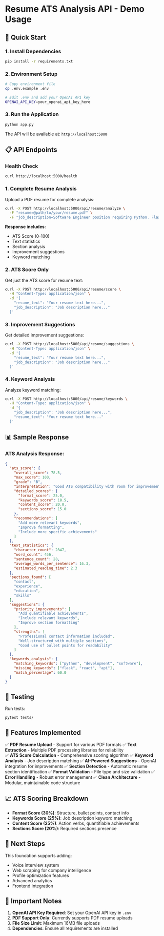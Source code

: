 # Resume ATS Analysis API - Demo Usage

## 🚀 Quick Start

### 1. Install Dependencies
```bash
pip install -r requirements.txt
```

### 2. Environment Setup
```bash
# Copy environment file
cp .env.example .env

# Edit .env and add your OpenAI API key
OPENAI_API_KEY=your_openai_api_key_here
```

### 3. Run the Application
```bash
python app.py
```

The API will be available at: `http://localhost:5000`

## 📋 API Endpoints

### Health Check
```bash
curl http://localhost:5000/health
```

### 1. Complete Resume Analysis
Upload a PDF resume for complete analysis:

```bash
curl -X POST http://localhost:5000/api/resume/analyze \
  -F "resume=@path/to/your/resume.pdf" \
  -F "job_description=Software Engineer position requiring Python, Flask, and React experience"
```

**Response includes:**
- ATS Score (0-100)
- Text statistics
- Section analysis
- Improvement suggestions
- Keyword matching

### 2. ATS Score Only
Get just the ATS score for resume text:

```bash
curl -X POST http://localhost:5000/api/resume/score \
  -H "Content-Type: application/json" \
  -d '{
    "resume_text": "Your resume text here...",
    "job_description": "Job description here..."
  }'
```

### 3. Improvement Suggestions
Get detailed improvement suggestions:

```bash
curl -X POST http://localhost:5000/api/resume/suggestions \
  -H "Content-Type: application/json" \
  -d '{
    "resume_text": "Your resume text here...",
    "job_description": "Job description here..."
  }'
```

### 4. Keyword Analysis
Analyze keyword matching:

```bash
curl -X POST http://localhost:5000/api/resume/keywords \
  -H "Content-Type: application/json" \
  -d '{
    "job_description": "Job description here...",
    "resume_text": "Your resume text here..."
  }'
```

## 📊 Sample Response

### ATS Analysis Response:
```json
{
  "ats_score": {
    "overall_score": 78.5,
    "max_score": 100,
    "grade": "B",
    "interpretation": "Good ATS compatibility with room for improvement.",
    "detailed_scores": {
      "format_score": 25.0,
      "keywords_score": 18.5,
      "content_score": 20.0,
      "sections_score": 15.0
    },
    "recommendations": [
      "Add more relevant keywords",
      "Improve formatting",
      "Include more specific achievements"
    ]
  },
  "text_statistics": {
    "character_count": 2847,
    "word_count": 456,
    "sentence_count": 28,
    "average_words_per_sentence": 16.3,
    "estimated_reading_time": 2.3
  },
  "sections_found": [
    "contact",
    "experience", 
    "education",
    "skills"
  ],
  "suggestions": {
    "priority_improvements": [
      "Add quantifiable achievements",
      "Include relevant keywords",
      "Improve section formatting"
    ],
    "strengths": [
      "Professional contact information included",
      "Well-structured with multiple sections",
      "Good use of bullet points for readability"
    ]
  },
  "keywords_analysis": {
    "matching_keywords": ["python", "development", "software"],
    "missing_keywords": ["flask", "react", "api"],
    "match_percentage": 60.0
  }
}
```

## 🧪 Testing

Run tests:
```bash
pytest tests/
```

## 🔧 Features Implemented

✅ **PDF Resume Upload** - Support for various PDF formats
✅ **Text Extraction** - Multiple PDF processing libraries for reliability  
✅ **ATS Score Calculation** - Comprehensive scoring algorithm
✅ **Keyword Analysis** - Job description matching
✅ **AI-Powered Suggestions** - OpenAI integration for improvements
✅ **Section Detection** - Automatic resume section identification
✅ **Format Validation** - File type and size validation
✅ **Error Handling** - Robust error management
✅ **Clean Architecture** - Modular, maintainable code structure

## 📈 ATS Scoring Breakdown

- **Format Score (30%)**: Structure, bullet points, contact info
- **Keywords Score (25%)**: Job description keyword matching  
- **Content Score (25%)**: Action verbs, quantifiable achievements
- **Sections Score (20%)**: Required sections presence

## 🎯 Next Steps

This foundation supports adding:
- Voice interview system
- Web scraping for company intelligence  
- Profile optimization features
- Advanced analytics
- Frontend integration

## 🚨 Important Notes

1. **OpenAI API Key Required**: Set your OpenAI API key in `.env`
2. **PDF Support Only**: Currently supports PDF resume uploads
3. **File Size Limit**: Maximum 16MB file uploads
4. **Dependencies**: Ensure all requirements are installed
